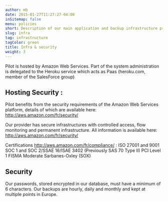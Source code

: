 ```yaml
---
author: mb
date: 2015-01-27T11:27:27-04:00
inSitemap: false
menu: policies
short: Description of our main application and backup infrastructure providers
slug: infra
tag: infrastructure
tagColor: green
title: Infra & security
weight: 3
---
```




Pilot is hosted by Amazon Web Services.
Part of the system administration is delegated to the Heroku service which acts as Paas (heroku.com, member of the SalesForce group)

## Hosting Security :

Pilot benefits from the security requirements of the Amazon Web Services platform, details of which are available here: http://aws.amazon.com/fr/security/

Our provider has secure infrastructures with controlled access, flow monitoring and permanent infrastructure.
All information is available here: http://aws.amazon.com/fr/security/

Certifications http://aws.amazon.com/fr/compliance/ : 
    ISO 27001 and 9001
    SOC 1 and SOC 2/SSAE 16/ISAE 3402 (Previously SAS 70 Type II) PCI Level 1
    FISMA Moderate
    Sarbanes-Oxley (SOX)

## Security

Our passwords, stored encrypted in our database, must have a minimum of 6 characters.
Our backups are hourly, daily and monthly and kept at multiple points in Europe.

<!-- Une sauvegarde de la base de données est réalisée toutes les heures avec rétention sur 150 heures.

Une sauvegarde quotidienne (6h, heure de Paris) avec rétention sur 90 jours.

Une sauvegarde mensuelle (premier jours du mois) avec rétentions sur 12 mois.

Une sauvegarde des fichiers médias est réalisée chaque heure.

Les sauvegardes sont dupliquées en plusieurs points en Europe (Irlande, France, Allemagne)

Des procédures automatisées permettent de contrôler que les mécanismes de sauvegardes fonctionnent correctement.

Nous bénéficions d’un Plan de Reprise d’Activité automatisé activant un serveur applicatif secondaire en cas de défaillance majeure du serveur principal.

Le serveur de secours est activé une fois par mois pour contrôle. -->
